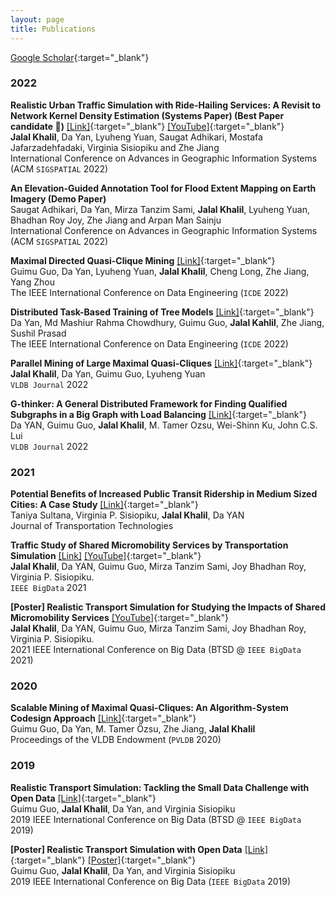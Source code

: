 ```yaml
---
layout: page
title: Publications
---
```


[Google Scholar](https://scholar.google.com/citations?user=mH6ot6kAAAAJ&hl=en){:target="_blank"}

### 2022
**Realistic Urban Traffic Simulation with Ride-Hailing Services: A Revisit to Network Kernel Density Estimation (Systems Paper) (Best Paper candidate :raised_hands:)** [[Link]](https://www.dropbox.com/s/2zp63k3wmxv61ot/paper_80.pdf?dl=0){:target="_blank"} [[YouTube]](https://youtu.be/cvTtre3mnHE){:target="_blank"} \
**Jalal Khalil**, Da Yan, Lyuheng Yuan, Saugat Adhikari, Mostafa Jafarzadehfadaki, Virginia Sisiopiku and Zhe Jiang \
International Conference on Advances in Geographic Information Systems (ACM `SIGSPATIAL` 2022)

**An Elevation-Guided Annotation Tool for Flood Extent Mapping on Earth Imagery (Demo Paper)** \
Saugat Adhikari, Da Yan, Mirza Tanzim Sami, **Jalal Khalil**, Lyuheng Yuan, Bhadhan Roy Joy, Zhe Jiang and Arpan Man Sainju \
International Conference on Advances in Geographic Information Systems (ACM `SIGSPATIAL` 2022)

**Maximal Directed Quasi-Clique Mining** [[Link]](https://doi.org/10.1109/ICDE53745.2022.00188){:target="_blank"} \
Guimu Guo, Da Yan, Lyuheng Yuan, **Jalal Khalil**, Cheng Long, Zhe Jiang, Yang Zhou \
The IEEE International Conference on Data Engineering (`ICDE` 2022)

**Distributed Task-Based Training of Tree Models** [[Link]](https://doi.org/10.1109/ICDE53745.2022.00213){:target="_blank"} \
Da Yan, Md Mashiur Rahma Chowdhury, Guimu Guo, **Jalal Kahlil**, Zhe Jiang, Sushil Prasad \
The IEEE International Conference on Data Engineering (`ICDE` 2022)

**Parallel Mining of Large Maximal Quasi-Cliques** [[Link]](https://doi.org/10.1007/s00778-021-00712-2){:target="_blank"} \
**Jalal Khalil**, Da Yan, Guimu Guo, Lyuheng Yuan \
`VLDB Journal` 2022

**G-thinker: A General Distributed Framework for Finding Qualified Subgraphs in a Big Graph with Load Balancing** [[Link]](https://doi.org/10.1007/s00778-021-00688-z){:target="_blank"} \
Da YAN, Guimu Guo, **Jalal Khalil**, M. Tamer Ozsu, Wei-Shinn Ku, John C.S. Lui \
`VLDB Journal` 2022

### 2021
**Potential Benefits of Increased Public Transit Ridership in Medium Sized Cities: A Case Study** [[Link]](https://doi.org/10.4236/jtts.2022.121004){:target="_blank"} \
Taniya Sultana, Virginia P. Sisiopiku, **Jalal Khalil**, Da YAN \
Journal of Transportation Technologies

**Traffic Study of Shared Micromobility Services by Transportation Simulation** [[Link]](https://doi.org/10.1109/BigData52589.2021.9671455) [[YouTube]](https://www.youtube.com/watch?v=irPD1wUYiOA){:target="_blank"} \
**Jalal Khalil**, Da YAN, Guimu Guo, Mirza Tanzim Sami, Joy Bhadhan Roy, Virginia P. Sisiopiku. \
`IEEE BigData` 2021

**[Poster] Realistic Transport Simulation for Studying the Impacts of Shared Micromobility Services** [[YouTube]](https://youtu.be/SyR0mosJbDg){:target="_blank"} \
**Jalal Khalil**, Da YAN, Guimu Guo, Mirza Tanzim Sami, Joy Bhadhan Roy, Virginia P. Sisiopiku. \
2021 IEEE International Conference on Big Data (BTSD @ `IEEE BigData` 2021)

### 2020

**Scalable Mining of Maximal Quasi-Cliques: An Algorithm-System Codesign Approach** [[Link]](https://dl.acm.org/doi/10.14778/3436905.3436916){:target="_blank"} \
Guimu Guo, Da Yan, M. Tamer Özsu, Zhe Jiang, **Jalal Khalil** \
 Proceedings of the VLDB Endowment (`PVLDB` 2020)

### 2019

**Realistic Transport Simulation: Tackling the Small Data Challenge with Open Data** [[Link]](https://doi.org/10.1109/BigData47090.2019.9006457){:target="_blank"} \
Guimu Guo, **Jalal Khalil**, Da Yan, and Virginia Sisiopiku \
2019 IEEE International Conference on Big Data (BTSD @ `IEEE BigData` 2019)

**[Poster] Realistic Transport Simulation with Open Data** [[Link]](https://doi.org/10.1109/BigData47090.2019.9006291){:target="_blank"} [[Poster]](https://github.com/jalal1/jalal1.github.io/blob/9c60ee94aefe57198fb7905b198f99c5a7f38e64/_data/bigdata19sim_poster.pdf){:target="_blank"} \
Guimu Guo, **Jalal Khalil**, Da Yan, and Virginia Sisiopiku \
2019 IEEE International Conference on Big Data (`IEEE BigData` 2019)

